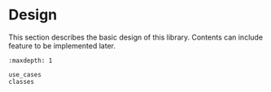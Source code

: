 # Design

This section describes the basic design of this library.
Contents can include feature to be implemented later.

```{toctree}
:maxdepth: 1

use_cases
classes
```
